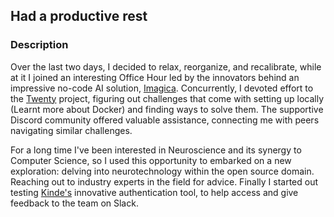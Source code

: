 ## Had a productive rest

### Description
Over the last two days, I decided to relax, reorganize, and recalibrate, while at it I joined an interesting Office Hour led by the innovators behind an impressive no-code AI solution, [Imagica](https://www.imagica.ai/). Concurrently, I devoted effort to the [Twenty](https://docs.twenty.com/developer/local-setup) project, figuring out challenges that come with setting up locally (Learnt more about Docker) and finding ways to solve them. The supportive Discord community offered valuable assistance, connecting me with peers navigating similar challenges. 

For a long time I've been interested in Neuroscience and its synergy to Computer Science, so I used this opportunity to embarked on a new exploration: delving into neurotechnology within the open source domain. Reaching out to industry experts in the field for advice. Finally I started out testing [Kinde's](https://github.com/kinde-oss) innovative authentication tool, to help access and give feedback to the team on Slack.
